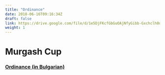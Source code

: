 ```yaml
---
title: "Ordinance"
date: 2018-06-16T09:16:34Z
draft: false
link: https://drive.google.com/file/d/1e5DjFKcfGbGuOAjNfyGibb-Gxchclh0u/view
weight: 1
---
```

# Murgash Cup

### [Ordinance (in Bulgarian)](https://drive.google.com/file/d/1e5DjFKcfGbGuOAjNfyGibb-Gxchclh0u/view)
